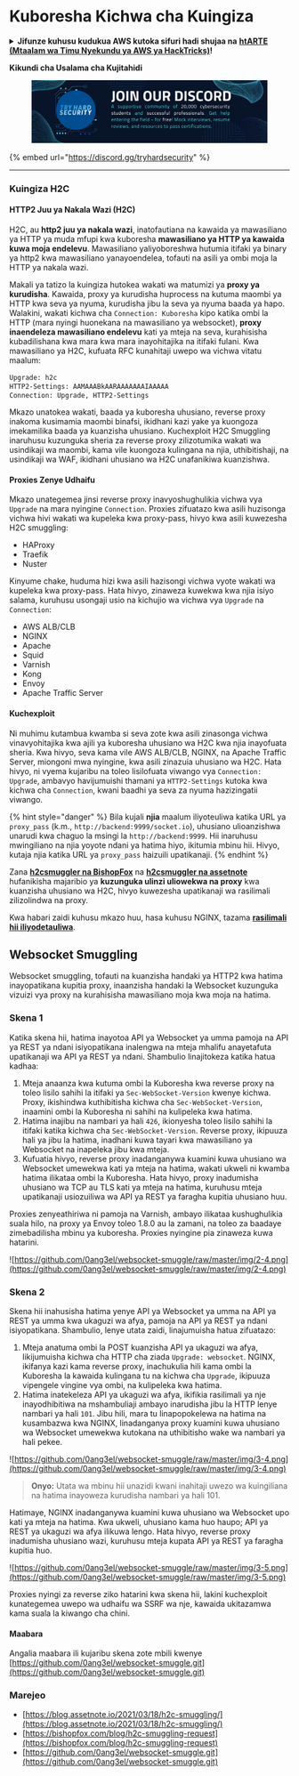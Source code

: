 # Kuboresha Kichwa cha Kuingiza

<details>

<summary><strong>Jifunze kuhusu kudukua AWS kutoka sifuri hadi shujaa na</strong> <a href="https://training.hacktricks.xyz/courses/arte"><strong>htARTE (Mtaalam wa Timu Nyekundu ya AWS ya HackTricks)</strong></a><strong>!</strong></summary>

Njia nyingine za kusaidia HackTricks:

* Ikiwa unataka kuona **kampuni yako ikionekana kwenye HackTricks** au **kupakua HackTricks kwa PDF** Angalia [**MIPANGO YA KUJIUNGA**](https://github.com/sponsors/carlospolop)!
* Pata [**bidhaa rasmi za PEASS & HackTricks**](https://peass.creator-spring.com)
* Gundua [**Familia ya PEASS**](https://opensea.io/collection/the-peass-family), mkusanyiko wetu wa kipekee wa [**NFTs**](https://opensea.io/collection/the-peass-family)
* **Jiunge na** 💬 [**Kikundi cha Discord**](https://discord.gg/hRep4RUj7f) au kikundi cha [**telegram**](https://t.me/peass) au **tufuate** kwenye **Twitter** 🐦 [**@carlospolopm**](https://twitter.com/hacktricks\_live)**.**
* **Shiriki mbinu zako za kudukua kwa kuwasilisha PRs kwa** [**HackTricks**](https://github.com/carlospolop/hacktricks) na [**HackTricks Cloud**](https://github.com/carlospolop/hacktricks-cloud) repos za github.

</details>

**Kikundi cha Usalama cha Kujitahidi**

<figure><img src="../.gitbook/assets/telegram-cloud-document-1-5159108904864449420.jpg" alt=""><figcaption></figcaption></figure>

{% embed url="https://discord.gg/tryhardsecurity" %}

***

### Kuingiza H2C <a href="#http2-over-cleartext-h2c" id="http2-over-cleartext-h2c"></a>

#### HTTP2 Juu ya Nakala Wazi (H2C) <a href="#http2-over-cleartext-h2c" id="http2-over-cleartext-h2c"></a>

H2C, au **http2 juu ya nakala wazi**, inatofautiana na kawaida ya mawasiliano ya HTTP ya muda mfupi kwa kuboresha **mawasiliano ya HTTP ya kawaida kuwa moja endelevu**. Mawasiliano yaliyoboreshwa hutumia itifaki ya binary ya http2 kwa mawasiliano yanayoendelea, tofauti na asili ya ombi moja la HTTP ya nakala wazi.

Makali ya tatizo la kuingiza hutokea wakati wa matumizi ya **proxy ya kurudisha**. Kawaida, proxy ya kurudisha huprocess na kutuma maombi ya HTTP kwa seva ya nyuma, kurudisha jibu la seva ya nyuma baada ya hapo. Walakini, wakati kichwa cha `Connection: Kuboresha` kipo katika ombi la HTTP (mara nyingi huonekana na mawasiliano ya websocket), **proxy inaendeleza mawasiliano endelevu** kati ya mteja na seva, kurahisisha kubadilishana kwa mara kwa mara inayohitajika na itifaki fulani. Kwa mawasiliano ya H2C, kufuata RFC kunahitaji uwepo wa vichwa vitatu maalum:
```
Upgrade: h2c
HTTP2-Settings: AAMAAABkAARAAAAAAAIAAAAA
Connection: Upgrade, HTTP2-Settings
```
Mkazo unatokea wakati, baada ya kuboresha uhusiano, reverse proxy inakoma kusimamia maombi binafsi, ikidhani kazi yake ya kuongoza imekamilika baada ya kuanzisha uhusiano. Kuchexploit H2C Smuggling inaruhusu kuzunguka sheria za reverse proxy zilizotumika wakati wa usindikaji wa maombi, kama vile kuongoza kulingana na njia, uthibitishaji, na usindikaji wa WAF, ikidhani uhusiano wa H2C unafanikiwa kuanzishwa.

#### Proxies Zenye Udhaifu <a href="#exploitation" id="exploitation"></a>

Mkazo unategemea jinsi reverse proxy inavyoshughulikia vichwa vya `Upgrade` na mara nyingine `Connection`. Proxies zifuatazo kwa asili huzisonga vichwa hivi wakati wa kupeleka kwa proxy-pass, hivyo kwa asili kuwezesha H2C smuggling:

* HAProxy
* Traefik
* Nuster

Kinyume chake, huduma hizi kwa asili hazisongi vichwa vyote wakati wa kupeleka kwa proxy-pass. Hata hivyo, zinaweza kuwekwa kwa njia isiyo salama, kuruhusu usongaji usio na kichujio wa vichwa vya `Upgrade` na `Connection`:

* AWS ALB/CLB
* NGINX
* Apache
* Squid
* Varnish
* Kong
* Envoy
* Apache Traffic Server

#### Kuchexploit <a href="#exploitation" id="exploitation"></a>

Ni muhimu kutambua kwamba si seva zote kwa asili zinasonga vichwa vinavyohitajika kwa ajili ya kuboresha uhusiano wa H2C kwa njia inayofuata sheria. Kwa hivyo, seva kama vile AWS ALB/CLB, NGINX, na Apache Traffic Server, miongoni mwa nyingine, kwa asili zinazuia uhusiano wa H2C. Hata hivyo, ni vyema kujaribu na toleo lisilofuata viwango vya `Connection: Upgrade`, ambavyo havijumuishi thamani ya `HTTP2-Settings` kutoka kwa kichwa cha `Connection`, kwani baadhi ya seva za nyuma hazizingatii viwango.

{% hint style="danger" %}
Bila kujali **njia** maalum iliyoteuliwa katika URL ya `proxy_pass` (k.m., `http://backend:9999/socket.io`), uhusiano ulioanzishwa unarudi kwa chaguo la msingi la `http://backend:9999`. Hii inaruhusu mwingiliano na njia yoyote ndani ya hatima hiyo, ikitumia mbinu hii. Hivyo, kutaja njia katika URL ya `proxy_pass` haizuili upatikanaji.
{% endhint %}

Zana [**h2csmuggler na BishopFox**](https://github.com/BishopFox/h2csmuggler) na [**h2csmuggler na assetnote**](https://github.com/assetnote/h2csmuggler) hufanikisha majaribio ya **kuzunguka ulinzi uliowekwa na proxy** kwa kuanzisha uhusiano wa H2C, hivyo kuwezesha upatikanaji wa rasilimali zilizolindwa na proxy.

Kwa habari zaidi kuhusu mkazo huu, hasa kuhusu NGINX, tazama [**rasilimali hii iliyodetauliwa**](../network-services-pentesting/pentesting-web/nginx.md#proxy\_set\_header-upgrade-and-connection).

## Websocket Smuggling

Websocket smuggling, tofauti na kuanzisha handaki ya HTTP2 kwa hatima inayopatikana kupitia proxy, inaanzisha handaki la Websocket kuzunguka vizuizi vya proxy na kurahisisha mawasiliano moja kwa moja na hatima.

### Skena 1

Katika skena hii, hatima inayotoa API ya Websocket ya umma pamoja na API ya REST ya ndani isiyopatikana inalengwa na mteja mhalifu anayetafuta upatikanaji wa API ya REST ya ndani. Shambulio linajitokeza katika hatua kadhaa:

1. Mteja anaanza kwa kutuma ombi la Kuboresha kwa reverse proxy na toleo lisilo sahihi la itifaki ya `Sec-WebSocket-Version` kwenye kichwa. Proxy, ikishindwa kuthibitisha kichwa cha `Sec-WebSocket-Version`, inaamini ombi la Kuboresha ni sahihi na kulipeleka kwa hatima.
2. Hatima inajibu na nambari ya hali `426`, ikionyesha toleo lisilo sahihi la itifaki katika kichwa cha `Sec-WebSocket-Version`. Reverse proxy, ikipuuza hali ya jibu la hatima, inadhani kuwa tayari kwa mawasiliano ya Websocket na inapeleka jibu kwa mteja.
3. Kufuatia hivyo, reverse proxy inadanganywa kuamini kuwa uhusiano wa Websocket umewekwa kati ya mteja na hatima, wakati ukweli ni kwamba hatima ilikataa ombi la Kuboresha. Hata hivyo, proxy inadumisha uhusiano wa TCP au TLS kati ya mteja na hatima, kuruhusu mteja upatikanaji usiozuiliwa wa API ya REST ya faragha kupitia uhusiano huu.

Proxies zenyeathiriwa ni pamoja na Varnish, ambayo ilikataa kushughulikia suala hilo, na proxy ya Envoy toleo 1.8.0 au la zamani, na toleo za baadaye zimebadilisha mbinu ya kuboresha. Proxies nyingine pia zinaweza kuwa hatarini.

![https://github.com/0ang3el/websocket-smuggle/raw/master/img/2-4.png](https://github.com/0ang3el/websocket-smuggle/raw/master/img/2-4.png)

### Skena 2

Skena hii inahusisha hatima yenye API ya Websocket ya umma na API ya REST ya umma kwa ukaguzi wa afya, pamoja na API ya REST ya ndani isiyopatikana. Shambulio, lenye utata zaidi, linajumuisha hatua zifuatazo:

1. Mteja anatuma ombi la POST kuanzisha API ya ukaguzi wa afya, likijumuisha kichwa cha HTTP cha ziada `Upgrade: websocket`. NGINX, ikifanya kazi kama reverse proxy, inachukulia hili kama ombi la Kuboresha la kawaida kulingana tu na kichwa cha `Upgrade`, ikipuuza vipengele vingine vya ombi, na kulipeleka kwa hatima.
2. Hatima inatekeleza API ya ukaguzi wa afya, ikifikia rasilimali ya nje inayodhibitiwa na mshambuliaji ambayo inarudisha jibu la HTTP lenye nambari ya hali `101`. Jibu hili, mara tu linapopokelewa na hatima na kusambazwa kwa NGINX, linadanganya proxy kuamini kuwa uhusiano wa Websocket umewekwa kutokana na uthibitisho wake wa nambari ya hali pekee.

![https://github.com/0ang3el/websocket-smuggle/raw/master/img/3-4.png](https://github.com/0ang3el/websocket-smuggle/raw/master/img/3-4.png)

> **Onyo:** Utata wa mbinu hii unazidi kwani inahitaji uwezo wa kuingiliana na hatima inayoweza kurudisha nambari ya hali 101.

Hatimaye, NGINX inadanganywa kuamini kuwa uhusiano wa Websocket upo kati ya mteja na hatima. Kwa ukweli, uhusiano kama huo haupo; API ya REST ya ukaguzi wa afya ilikuwa lengo. Hata hivyo, reverse proxy inadumisha uhusiano wazi, kuruhusu mteja kupata API ya REST ya faragha kupitia huo.

![https://github.com/0ang3el/websocket-smuggle/raw/master/img/3-5.png](https://github.com/0ang3el/websocket-smuggle/raw/master/img/3-5.png)

Proxies nyingi za reverse ziko hatarini kwa skena hii, lakini kuchexploit kunategemea uwepo wa udhaifu wa SSRF wa nje, kawaida ukitazamwa kama suala la kiwango cha chini.

#### Maabara

Angalia maabara ili kujaribu skena zote mbili kwenye [https://github.com/0ang3el/websocket-smuggle.git](https://github.com/0ang3el/websocket-smuggle.git)

### Marejeo

* [https://blog.assetnote.io/2021/03/18/h2c-smuggling/](https://blog.assetnote.io/2021/03/18/h2c-smuggling/)
* [https://bishopfox.com/blog/h2c-smuggling-request](https://bishopfox.com/blog/h2c-smuggling-request)
* [https://github.com/0ang3el/websocket-smuggle.git](https://github.com/0ang3el/websocket-smuggle.git)
